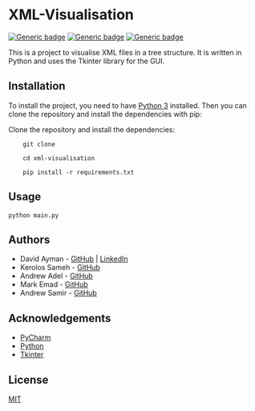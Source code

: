 # XML-Visualisation
[![Generic badge](https://img.shields.io/badge/Python-3.6|3.7|3.8|3.9-blue.svg)](https://shields.io/)
[![Generic badge](https://img.shields.io/badge/PyPI-0.1.0-green.svg)](https://shields.io/)
[![Generic badge](https://img.shields.io/badge/License-MIT-red.svg)](https://shields.io/)

This is a project to visualise XML files in a tree structure. It is written in Python and uses the Tkinter library for the GUI.




## Installation
To install the project, you need to have [Python 3](https://www.python.org/downloads/) installed. Then you can clone the repository and install the dependencies with pip:

Clone the repository and install the dependencies:
```
    git clone

    cd xml-visualisation

    pip install -r requirements.txt
```
## Usage

    python main.py

## Authors

- David Ayman - [GitHub](https://github.com/X3nonC0der) | [LinkedIn](https://www.linkedin.com/in/david-ayman/)
- Kerolos Sameh - [GitHub](https://github.com/KahrabaVv)
- Andrew Adel - [GitHub](https://github.com/Andrew-Adel)
- Mark Emad - [GitHub](https://github.com/Markadies)
- Andrew Samir - [GitHub](https://github.com/AndrewSamir278)

## Acknowledgements

- [PyCharm](https://www.jetbrains.com/pycharm/)
- [Python](https://www.python.org/)
- [Tkinter](https://docs.python.org/3/library/tkinter.html)

## License

[MIT](https://choosealicense.com/licenses/mit/)

